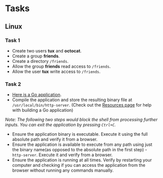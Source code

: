 # Tasks

## Linux

### Task 1

- Create two users **tux** and **octocat**.
- Create a group **friends**.
- Create a directory `/friends`.
- Allow the group **friends** read access to `/friends`.
- Allow the user **tux** write access to `/friends`.

### Task 2

- [Here is a Go application](https://gobyexample.com/http-server).
- Compile the application and store the resulting binary file at `/usr/local/bin/http-server`. (Check out the [Resources page](resources.md#go) for help with building a Go application)

_Note: The following two steps would block the shell from processing further inputs. You can exit the application by pressing `Ctrl+C`._
- Ensure the application binary is executable. Execute it using the full absolute path and verify it from a browser.
- Ensure the application is available to execute from any path using just the binary name(as opposed to the absolute path in the first step) - `http-server`. Execute it and verify from a browser.
- Ensure the application is running at all times. Verify by restarting your computer and checking if you can access the application from the browser without running any commands manually.
